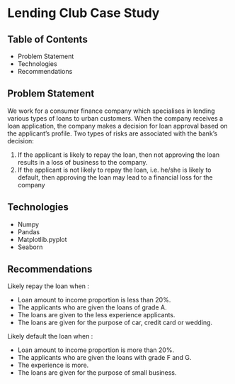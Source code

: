 # Lending Club Case Study 


## Table of Contents
* Problem Statement
* Technologies
* Recommendations

## Problem Statement
  We work for a consumer finance company which specialises in lending various types of loans to urban customers. When the company receives a loan application, the  company makes a decision for loan approval based on the applicant’s profile. Two types of risks are associated with the bank’s decision:
  1) If the applicant is likely to repay the loan, then not approving the loan results in a loss of business to the company.
  2) If the applicant is not likely to repay the loan, i.e. he/she is likely to default, then approving the loan may lead 
      to a financial loss for the company


## Technologies 
- Numpy
- Pandas
- Matplotlib.pyplot
- Seaborn


## Recommendations

Likely repay the loan when :
- Loan amount to income proportion is less than 20%.
- The applicants who are given the loans of grade A.
- The loans are given to the less experience applicants.
- The loans are given for the purpose of car, credit card or wedding.

Likely default the loan when :
- Loan amount to income proportion is more than 20%.
- The applicants who are given the loans with grade F and G.
- The experience is more.
- The loans are given for the purpose of small business.
